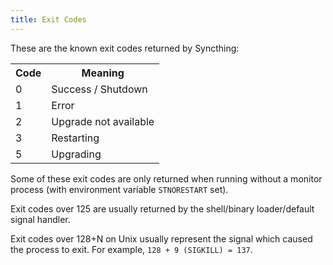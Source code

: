 ```yaml
---
title: Exit Codes
---
```


These are the known exit codes returned by Syncthing:

<table>
<tr><th>Code</th><th>Meaning</th></tr>
<tr><td>0</td><td>Success / Shutdown</td></tr>
<tr><td>1</td><td>Error</td></tr>
<tr><td>2</td><td>Upgrade not available</td></tr>
<tr><td>3</td><td>Restarting</td></tr>
<tr><td>5</td><td>Upgrading</td></tr>
</table>

Some of these exit codes are only returned when running without a monitor process (with environment variable `STNORESTART` set).

Exit codes over 125 are usually returned by the shell/binary loader/default signal handler.

Exit codes over 128+N on Unix usually represent the signal which caused the process to exit. For example, `128 + 9 (SIGKILL) = 137`.
